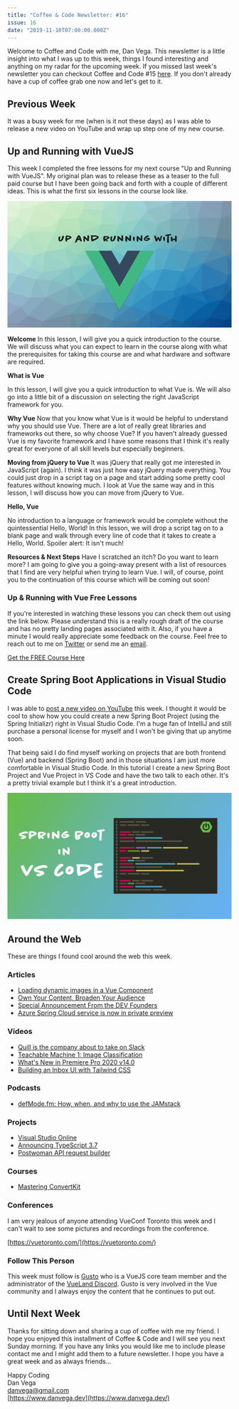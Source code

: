 ```yaml
---
title: "Coffee & Code Newsletter: #16"
issue: 16
date: "2019-11-10T07:00:00.000Z"
---
```


Welcome to Coffee and Code with me, Dan Vega. This newsletter is a little insight into what I was up to this week, things I found interesting and anything on my radar for the upcoming week. If you missed last week's newsletter you can checkout Coffee and Code #15 [here](https://www.danvega.dev/newsletter/coffee-and-code/15). If you don't already have a cup of coffee grab one now and let's get to it.

## Previous Week

It was a busy week for me (when is it not these days) as I was able to release a new video on YouTube and wrap up step one of my new course.

## Up and Running with VueJS

This week I completed the free lessons for my next course "Up and Running with VueJS". My original plan was to release these as a teaser to the full paid course but I have been going back and forth with a couple of different ideas. This is what the first six lessons in the course look like.

![Up and Running with Vue](./up-and-running-vue-cover.png)

**Welcome**
In this lesson, I will give you a quick introduction to the course. We will discuss what you can expect to learn in the course along with what the prerequisites for taking this course are and what hardware and software are required.

**What is Vue**

In this lesson, I will give you a quick introduction to what Vue is. We will also go into a little bit of a discussion on selecting the right JavaScript framework for you.

**Why Vue**
Now that you know what Vue is it would be helpful to understand why you should use Vue. There are a lot of really great libraries and frameworks out there, so why choose Vue? If you haven't already guessed Vue is my favorite framework and I have some reasons that I think it's really great for everyone of all skill levels but especially beginners.

**Moving from jQuery to Vue**
It was jQuery that really got me interested in JavaScript (again). I think it was just how easy jQuery made everything. You could just drop in a script tag on a page and start adding some pretty cool features without knowing much. I look at Vue the same way and in this lesson, I will discuss how you can move from jQuery to Vue.

**Hello, Vue**

No introduction to a language or framework would be complete without the quintessential Hello, World! In this lesson, we will drop a script tag on to a blank page and walk through every line of code that it takes to create a Hello, World. Spoiler alert: It isn't much!

**Resources & Next Steps**
Have I scratched an itch? Do you want to learn more? I am going to give you a going-away present with a list of resources that I find are very helpful when trying to learn Vue. I will, of course, point you to the continuation of this course which will be coming out soon!

### Up & Running with Vue Free Lessons

If you're interested in watching these lessons you can check them out using the link below. Please understand this is a really rough draft of the course and has no pretty landing pages associated with it. Also, if you have a minute I would really appreciate some feedback on the course. Feel free to reach out to me on [Twitter](https://twitter.com/therealdanvega) or send me an [email](mailto:danvega@gmail.com).

[Get the FREE Course Here](https://therealdanvega.teachable.com/purchase?product_id=1436764)

## Create Spring Boot Applications in Visual Studio Code

I was able to [post a new video on YouTube](https://www.youtube.com/watch?v=5mpHejytgFE](https://www.youtube.com/watch?v=5mpHejytgFE)) this week. I thought it would be cool to show how you could create a new Spring Boot Project (using the Spring Initializr) right in Visual Studio Code. I'm a huge fan of IntelliJ and still purchase a personal license for myself and I won't be giving that up anytime soon.

That being said I do find myself working on projects that are both frontend (Vue) and backend (Spring Boot) and in those situations I am just more comfortable in Visual Studio Code. In this tutorial I create a new Spring Boot Project and Vue Project in VS Code and have the two talk to each other. It's a pretty trivial example but I think it's a great introduction.

![Spring Boot in Visual Studio Code](./spring-boot-in-vscode.png)

## Around the Web

These are things I found cool around the web this week.

### Articles

- [Loading dynamic images in a Vue Component](https://dev.to/firstclown/loading-dynamic-images-in-a-vue-component-50k7)
- [Own Your Content, Broaden Your Audience](https://www.stackbit.com/blog/devto-stackbit/)
- [Special Announcement From the DEV Founders](https://dev.to/devteam/special-announcement-from-the-dev-founders-hel)
- [Azure Spring Cloud service is now in private preview](https://azure.microsoft.com/en-us/updates/azure-spring-cloud-service-is-now-in-private-preview/)

### Videos

- [Quill is the company about to take on Slack](https://www.youtube.com/watch?v=JG1xINOkBoY)
- [Teachable Machine 1: Image Classification](https://youtu.be/kwcillcWOg0)
- [What's New in Premiere Pro 2020 v14.0](https://youtu.be/J5rruXYkFuo)
- [Building an Inbox UI with Tailwind CSS](https://www.youtube.com/watch?v=6xgMkGMIudE)

### Podcasts

- [defMode.fm: How, when, and why to use the JAMstack](https://devmode.fm/episodes/how-when-and-why-to-use-the-jamstack)

### Projects

- [Visual Studio Online](https://visualstudio.microsoft.com/services/visual-studio-online/)
- [Announcing TypeScript 3.7](https://devblogs.microsoft.com/typescript/announcing-typescript-3-7/)
- [Postwoman API request builder](https://dev.to/liyasthomas/i-created-postwoman-an-online-open-source-api-request-builder-41md)

### Courses

- [Mastering ConvertKit](https://doubleyourfreelancing.com/mastering-convertkit)

### Conferences

I am very jealous of anyone attending VueConf Toronto this week and I can't wait to see some pictures and recordings from the conference.

[https://vuetoronto.com/](https://vuetoronto.com/)

### Follow This Person

This week must follow is [Gusto](https://twitter.com/gustojs) who is a VueJS core team member and the administrator of the [VueLand Discord](https://t.co/Nfb5gWGlfU?amp=1). Gusto is very involved in the Vue community and I always enjoy the content that he continues to put out.

## Until Next Week

Thanks for sitting down and sharing a cup of coffee with me my friend. I hope you enjoyed this installment of Coffee & Code and I will see you next Sunday morning. If you have any links you would like me to include please contact me and I might add them to a future newsletter. I hope you have a great week and as always friends...

Happy Coding<br/>
Dan Vega<br/>
danvega@gmail.com<br/>
[https://www.danvega.dev](https://www.danvega.dev/)
